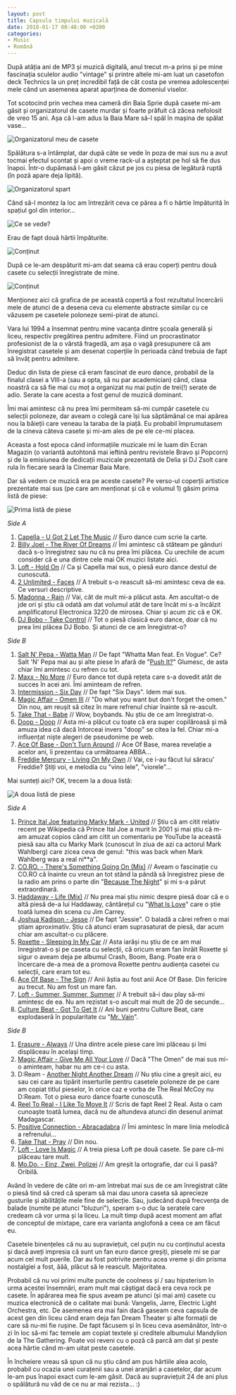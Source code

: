 ```yaml
---
layout: post
title: Capsula timpului muzicală
date: 2018-01-17 00:48:00 +0200
categories:
- Music
- Română
---
```

După atâția ani de MP3 și muzică digitală, anul trecut m-a prins și pe mine fascinația sculelor audio "vintage" și printre altele mi-am luat un casetofon deck Technics la un preț incredibil față de cât costa pe vremea adolescenței mele când un asemenea aparat aparținea de domeniul viselor.

Tot scotocind prin vechea mea cameră din Baia Sprie după casete mi-am găsit și organizatorul de casete murdar și foarte prăfuit că zăcea nefolosit de vreo 15 ani. Așa că l-am adus la Baia Mare să-l spăl în mașina de spălat vase...

![Organizatorul meu de casete](https://content.rusiczki.net/2018/01/ctm-01-organizator-de-casete-1000x667.jpg)

Spălătura s-a întâmplat, dar după câte se vede în poza de mai sus nu a avut tocmai efectul scontat și apoi o vreme rack-ul a așteptat pe hol să fie dus înapoi. Într-o dupămasă l-am găsit căzut pe jos cu piesa de legătură ruptă (în poză apare deja lipită).

![Organizatorul spart](https://content.rusiczki.net/2018/01/ctm-02-spart-1000x667.jpg)

Când să-l montez la loc am întrezărit ceva ce părea a fi o hârtie împăturită în spațiul gol din interior...

![Ce se vede?](https://content.rusiczki.net/2018/01/ctm-03-interior-1000x667.jpg)

Erau de fapt două hârtii împăturite.

![Conținut](https://content.rusiczki.net/2018/01/ctm-04-continut-1000x667.jpg)

După ce le-am despăturit mi-am dat seama că erau coperți pentru două casete cu selecții înregistrate de mine.

![Conținut](https://content.rusiczki.net/2018/01/ctm-05-coperta-1000x667.jpg)

Menționez aici că grafica de pe această copertă a fost rezultatul încercării mele de atunci de a desena ceva cu elemente abstracte similar cu ce văzusem pe casetele poloneze semi-pirat de atunci.

Vara lui 1994 a însemnat pentru mine vacanța dintre școala generală și liceu, respectiv pregătirea pentru admitere. Fiind un procrastinator profesionist de la o vârstă fragedă, am așa o vagă presupunere că am înregistrat casetele și am desenat coperțile în perioada când trebuia de fapt să învăț pentru admitere.

Deduc din lista de piese că eram fascinat de euro dance, probabil de la finalul clasei a VIII-a (sau a opta, să nu par academician) când, clasa noastră ca să fie mai cu moț a organizat nu mai puțin de trei(!) serate de adio. Serate la care acesta a fost genul de muzică dominant.

Îmi mai amintesc că nu prea îmi permiteam să-mi cumpăr casetele cu selecții poloneze, dar aveam o colegă care își lua săptămânal ce mai apărea nou la băieții care veneau la taraba de la piață. Eu probabil împrumutasem de la cineva câteva casete și mi-am ales de pe ele ce-mi placea.

Aceasta a fost epoca când informațiile muzicale mi le luam din Ecran Magazin (o variantă autohtonă mai ieftină pentru revistele Bravo și Popcorn) și de la emisiunea de dedicații muzicale prezentată de Delia și DJ Zsolt care rula în fiecare seară la Cinemar Baia Mare. 

Dar să vedem ce muzică era pe aceste casete? Pe verso-ul coperții artistice prezentate mai sus (pe care am menționat și că e volumul 1) găsim prima listă de piese:

![Prima listă de piese](https://content.rusiczki.net/2018/01/ctm-06-lista-piese-1-1000x667.jpg)

*Side A*

1. [Capella - U Got 2 Let The Music](https://www.youtube.com/watch?v=WXvB3w3hu6Y) // Euro dance cum scrie la carte.
2. [Billy Joel - The River Of Dreams](https://www.youtube.com/watch?v=hSq4B_zHqPM) // Îmi amintesc că stăteam pe gânduri dacă s-o înregistrez sau nu că nu prea îmi plăcea. Cu urechile de acum consider că e una dintre cele mai OK muzici listate aici.
3. [Loft - Hold On](https://www.youtube.com/watch?v=sv0HoBkmEUw) // Ca și Capella mai sus, o piesă euro dance destul de cunoscută.
4. [2 Unlimited - Faces](https://www.youtube.com/watch?v=HgIXNOEv_40) // A trebuit s-o reascult să-mi amintesc ceva de ea. Ce versuri descriptive.
5. [Madonna - Rain](https://www.youtube.com/watch?v=15kWlTrpt5k) // Vai, cât de mult mi-a plăcut asta. Am ascultat-o de jde ori și știu că odată am dat volumul atât de tare încât mi s-a încălzit amplificatorul Electronica 3220 de mirosea. Chiar și acum zic că e OK.
6. [DJ Bobo - Take Control](https://www.youtube.com/watch?v=TKdWTr_Iv0w) // Tot o piesă clasică euro dance, doar că nu prea îmi plăcea DJ Bobo. Și atunci de ce am înregistrat-o?

*Side B*

1. [Salt N' Pepa - Watta Man](https://www.youtube.com/watch?v=8-WFNbMohTQ) // De fapt "Whatta Man feat. En Vogue". Ce? Salt 'N' Pepa mai au și alte piese în afară de "[Push It?](https://www.youtube.com/watch?v=vCadcBR95oU)" Glumesc, de asta chiar îmi amintesc cu refren cu tot.
2. [Maxx - No More](https://www.youtube.com/watch?v=P0z8E-LBTcc) // Euro dance tot după rețeta care s-a dovedit atât de succes în acei ani. Îmi aminteam de refren.
3. [Intermission - Six Day](https://www.youtube.com/watch?v=Jg9P3Z7ZCcE) // De fapt "Six Days". Idem mai sus.
4. [Magic Affair - Omen III](https://www.youtube.com/watch?v=wgAKnsO6N-s) // "Do what you want but don't forget the omen." Din nou, am reușit să citez în mare refrenul chiar înainte să re-ascult.
5. [Take That - Babe](https://www.youtube.com/watch?v=MviFdVHltEM) // Wow, boybands. Nu știu de ce am înregistrat-o.
6. [Doop - Doop](https://www.youtube.com/watch?v=tvLDm8821jQ) // Asta mi-a plăcut cu toate că era super copilăroasă și mă amuza idea că dacă întorceai invers "doop" se citea la fel. Chiar mi-a influențat niște alegeri de pseudonime pe web.
7. [Ace Of Base - Don't Turn Around](https://www.youtube.com/watch?v=B_gs4gCyGKs) // Ace Of Base, marea revelație a acelor ani, îi prezentau ca următoarea ABBA...
8. [Freddie Mercury - Living On My Own](https://www.youtube.com/watch?v=o-urnGgFs4k) // Vai, ce i-au făcut lui săracu' Freddie? Știți voi, e melodia cu "vino lele", "viorele"...

Mai sunteți aici? OK, trecem la a doua listă:

![A doua listă de piese](https://content.rusiczki.net/2018/01/ctm-07-lista-piese-2-1000x667.jpg)

*Side A*

1. [Prince Ital Joe featuring Marky Mark - United](https://www.youtube.com/watch?v=uSpR4ml8j44) // Știu că am citit relativ recent pe Wikipedia că Prince Ital Joe a murit în 2001 și mai știu că m-am amuzat copios când am citit un comentariu pe YouTube la această piesă sau alta cu Marky Mark (cunoscut în ziua de azi ca actorul Mark Wahlberg) care zicea ceva de genul: "this was back when Mark Wahlberg was a real ni\*\*a".
2. [CO.RO. - There's Something Going On (Mix)](https://www.youtube.com/watch?v=gbFqJ5zD9VA) // Aveam o fascinație cu CO.RO că înainte cu vreun an tot stând la pândă să înregistrez piese de la radio am prins o parte din "[Because The Night](https://www.youtube.com/watch?v=nagp_XxYYJc)" și mi s-a părut extraordinară.
3. [Haddaway - Life (Mix)](https://www.youtube.com/watch?v=xyaGQPjXGyE) // Nu prea mai știu nimic despre piesă doar că e o altă piesă de-a lui Haddaway, căntărețul cu "[What Is Love](https://www.youtube.com/watch?v=HEXWRTEbj1I)" care o știe toată lumea din scena cu Jim Carrey.
4. [Joshua Kadison - Jesse](https://www.youtube.com/watch?v=gre4DZuA6k4) // De fapt "Jessie". O baladă a cărei refren o mai știam aproximativ. Știu că atunci eram suprasaturat de piesă, dar acum chiar am ascultat-o cu plăcere.
5. [Roxette - Sleeping In My Car](https://www.youtube.com/watch?v=S5fn1DfqPfA) // Asta iarăși nu știu de ce am mai înregistrat-o și pe caseta cu selecții, că oricum eram fan înrăit Roxette și sigur o aveam deja pe albumul Crash, Boom, Bang. Poate era o încercare de-a mea de a promova Roxette pentru audiența casetei cu selecții, care eram tot eu.
6. [Ace Of Base - The Sign](https://www.youtube.com/watch?v=iqu132vTl5Y) // Anii ăștia au fost anii Ace Of Base. Din fericire au trecut. Nu am fost un mare fan.
7. [Loft - Summer, Summer, Summer](https://www.youtube.com/watch?v=lhhhoz1CKi4) // A trebuit să-i dau play să-mi amintesc de ea. Nu am rezistat s-o ascult mai mult de 20 de secunde...
8. [Culture Beat - Got To Get It](https://www.youtube.com/watch?v=0sdcnBO3VYQ) // Ani buni pentru Culture Beat, care explodaseră în popularitate cu "[Mr. Vain](https://www.youtube.com/watch?v=mfWb_60lhw0)".

*Side B*

1. [Erasure - Always](https://www.youtube.com/watch?v=lWqJTKdznaM) // Una dintre acele piese care îmi plăceau și îmi displăceau în același timp.
2. [Magic Affair - Give Me All Your Love](https://www.youtube.com/watch?v=eMgT6bsajd4) // Dacă "The Omen" de mai sus mi-o aminteam, habar nu am ce-i cu asta.
3. D:Ream - [Another Night Another Dream](https://www.youtube.com/watch?v=Pav2f4b-1ZE) // Nu știu cine a greșit aici, eu sau cei care au tipărit inserturile pentru casetele poloneze de pe care am copiat titlul pieselor, în orice caz e vorba de The Real McCoy nu D:Ream. Tot o piesa euro dance foarte cunoscută.
4. [Reel To Real - I Like To Move It](https://www.youtube.com/watch?v=Dyx4v1QFzhQ) // Scris de fapt Reel 2 Real. Asta o cam cunoaște toată lumea, dacă nu de altundeva atunci din desenul animat Madagascar.
5. [Positive Connection - Abracadabra](https://www.youtube.com/watch?v=jCF44Sl5TfE) // Îmi amintesc în mare linia melodică a refrenului...
6. [Take That - Pray](https://www.youtube.com/watch?v=QbsAqs3YHyg) // Din nou.
7. [Loft - Love Is Magic](https://www.youtube.com/watch?v=wdVpkFsPiog) // A treia piesa Loft pe două casete. Se pare că-mi plăceau tare mult.
9. [Mo.Do. - Einz, Zwei, Polizei](https://www.youtube.com/watch?v=dSy2DcATYUo) // Am greșit la ortografie, dar cui îi pasă? Oribilă.

Având în vedere de câte ori m-am întrebat mai sus de ce am înregistrat câte o piesă tind să cred că speram să mai dau unora caseta să aprecieze gusturile și abilitățile mele fine de selecție. Sau, judecând după frecvența de balade (numite pe atunci "bluzuri"), speram s-o duc la seratele care credeam că vor urma și la liceu. La mult timp după acest moment am aflat de conceptul de mixtape, care era varianta anglofonă a ceea ce am făcut eu.

Casetele binențeles că nu au supraviețuit, cel puțin nu cu conținutul acesta și dacă aveți impresia că sunt un fan euro dance greșiți, piesele mi se par acum cel mult puerile. Dar au fost potrivite pentru acea vreme și din prisma nostalgiei a fost, ăăă, plăcut să le reascult. Majoritatea.

Probabil că nu voi primi multe puncte de coolness și / sau hipsterism în urma acestei însemnări, eram mult mai câștigat dacă era ceva rock pe casete. În apărarea mea fie spus aveam pe atunci (și mai am) casete cu muzica electronică de o calitate mai bună: Vangelis, Jarre, Electric Light Orchestra, etc. De asemenea era mai fain dacă gaseam ceva capsula de acest gen din liceu când eram deja fan Dream Theater și alte formații de care să nu-mi fie rușine. De fapt făcusem și în liceu ceva asemănător, într-o zi în loc să-mi fac temele am copiat textele și creditele albumului Mandylion de la The Gathering. Poate voi reveni cu o poză că parcă am dat și peste acea hârtie când m-am uitat peste casetele.

În încheiere vreau să spun că nu știu când am pus hârtiile alea acolo, probabil cu ocazia unei curațenii sau a unei aranjări a casetelor, dar acum le-am pus înapoi exact cum le-am găsit. Dacă au supraviețuit 24 de ani plus o spălătură nu văd de ce nu ar mai rezista... :)
